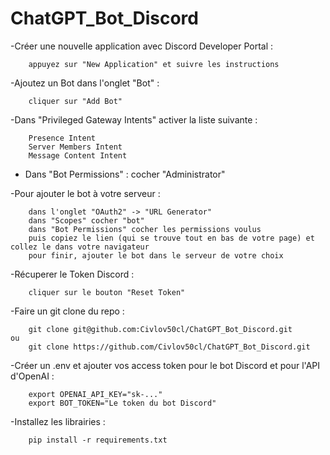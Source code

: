 # ChatGPT_Bot_Discord

-Créer une nouvelle application avec Discord Developer Portal :

        appuyez sur "New Application" et suivre les instructions


-Ajoutez un Bot dans l'onglet "Bot" :

        cliquer sur "Add Bot"


-Dans "Privileged Gateway Intents" activer la liste suivante :

        Presence Intent
        Server Members Intent
        Message Content Intent


- Dans "Bot Permissions" :
        cocher "Administrator"


-Pour ajouter le bot à votre serveur :

        dans l'onglet "OAuth2" -> "URL Generator"
        dans "Scopes" cocher "bot"
        dans "Bot Permissions" cocher les permissions voulus
        puis copiez le lien (qui se trouve tout en bas de votre page) et collez le dans votre navigateur
        pour finir, ajouter le bot dans le serveur de votre choix


-Récuperer le Token Discord :

        cliquer sur le bouton "Reset Token"


-Faire un git clone du repo :

        git clone git@github.com:Civlov50cl/ChatGPT_Bot_Discord.git
    ou
        git clone https://github.com/Civlov50cl/ChatGPT_Bot_Discord.git


-Créer un .env et ajouter vos access token pour le bot Discord et pour l'API d'OpenAI :

        export OPENAI_API_KEY="sk-..."
        export BOT_TOKEN="Le token du bot Discord"


-Installez les librairies :

        pip install -r requirements.txt

